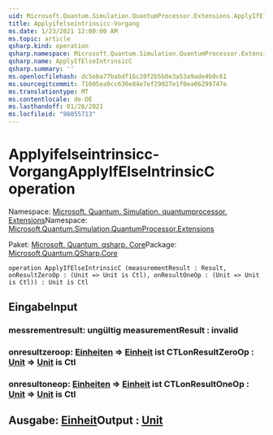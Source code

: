 ```yaml
---
uid: Microsoft.Quantum.Simulation.QuantumProcessor.Extensions.ApplyIfElseIntrinsicC
title: Applyifelseintrinsicc-Vorgang
ms.date: 1/23/2021 12:00:00 AM
ms.topic: article
qsharp.kind: operation
qsharp.namespace: Microsoft.Quantum.Simulation.QuantumProcessor.Extensions
qsharp.name: ApplyIfElseIntrinsicC
qsharp.summary: ''
ms.openlocfilehash: dc5eba77babdf16c20f2b5b0e3a53a9ade4b0c61
ms.sourcegitcommit: 71605ea9cc630e84e7ef29027e1f0ea06299747e
ms.translationtype: MT
ms.contentlocale: de-DE
ms.lasthandoff: 01/26/2021
ms.locfileid: "98855713"
---
```

# <a name="applyifelseintrinsicc-operation"></a><span data-ttu-id="a633b-102">Applyifelseintrinsicc-Vorgang</span><span class="sxs-lookup"><span data-stu-id="a633b-102">ApplyIfElseIntrinsicC operation</span></span>

<span data-ttu-id="a633b-103">Namespace: [Microsoft. Quantum. Simulation. quantumprocessor. Extensions](xref:Microsoft.Quantum.Simulation.QuantumProcessor.Extensions)</span><span class="sxs-lookup"><span data-stu-id="a633b-103">Namespace: [Microsoft.Quantum.Simulation.QuantumProcessor.Extensions](xref:Microsoft.Quantum.Simulation.QuantumProcessor.Extensions)</span></span>

<span data-ttu-id="a633b-104">Paket: [Microsoft. Quantum. qsharp. Core](https://nuget.org/packages/Microsoft.Quantum.QSharp.Core)</span><span class="sxs-lookup"><span data-stu-id="a633b-104">Package: [Microsoft.Quantum.QSharp.Core](https://nuget.org/packages/Microsoft.Quantum.QSharp.Core)</span></span>




```qsharp
operation ApplyIfElseIntrinsicC (measurementResult : Result, onResultZeroOp : (Unit => Unit is Ctl), onResultOneOp : (Unit => Unit is Ctl)) : Unit is Ctl
```


## <a name="input"></a><span data-ttu-id="a633b-105">Eingabe</span><span class="sxs-lookup"><span data-stu-id="a633b-105">Input</span></span>

### <a name="measurementresult--__invalidresult__"></a><span data-ttu-id="a633b-106">messrementresult: __ungültig <Result>__</span><span class="sxs-lookup"><span data-stu-id="a633b-106">measurementResult : __invalid<Result>__</span></span>




### <a name="onresultzeroop--unit--unit--is-ctl"></a><span data-ttu-id="a633b-107">onresultzeroop: [Einheiten](xref:microsoft.quantum.lang-ref.unit) => [Einheit](xref:microsoft.quantum.lang-ref.unit)  ist CTL</span><span class="sxs-lookup"><span data-stu-id="a633b-107">onResultZeroOp : [Unit](xref:microsoft.quantum.lang-ref.unit) => [Unit](xref:microsoft.quantum.lang-ref.unit)  is Ctl</span></span>




### <a name="onresultoneop--unit--unit--is-ctl"></a><span data-ttu-id="a633b-108">onresultoneop: [Einheiten](xref:microsoft.quantum.lang-ref.unit) => [Einheit](xref:microsoft.quantum.lang-ref.unit)  ist CTL</span><span class="sxs-lookup"><span data-stu-id="a633b-108">onResultOneOp : [Unit](xref:microsoft.quantum.lang-ref.unit) => [Unit](xref:microsoft.quantum.lang-ref.unit)  is Ctl</span></span>





## <a name="output--unit"></a><span data-ttu-id="a633b-109">Ausgabe: [Einheit](xref:microsoft.quantum.lang-ref.unit)</span><span class="sxs-lookup"><span data-stu-id="a633b-109">Output : [Unit](xref:microsoft.quantum.lang-ref.unit)</span></span>

